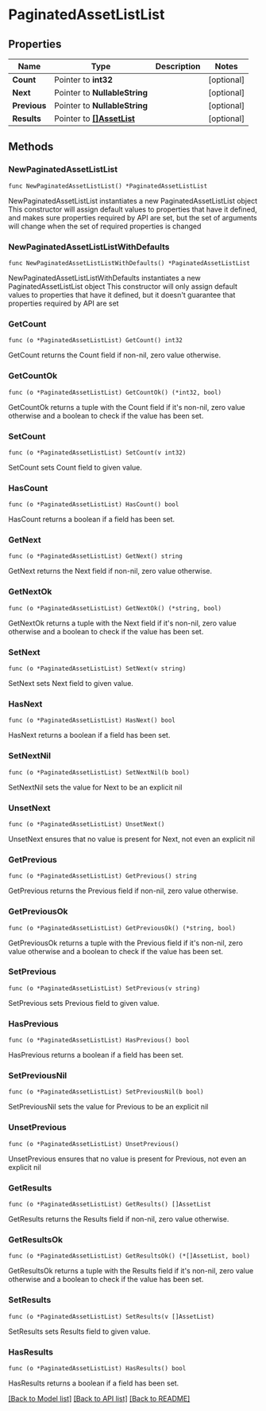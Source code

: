 # PaginatedAssetListList

## Properties

Name | Type | Description | Notes
------------ | ------------- | ------------- | -------------
**Count** | Pointer to **int32** |  | [optional] 
**Next** | Pointer to **NullableString** |  | [optional] 
**Previous** | Pointer to **NullableString** |  | [optional] 
**Results** | Pointer to [**[]AssetList**](AssetList.md) |  | [optional] 

## Methods

### NewPaginatedAssetListList

`func NewPaginatedAssetListList() *PaginatedAssetListList`

NewPaginatedAssetListList instantiates a new PaginatedAssetListList object
This constructor will assign default values to properties that have it defined,
and makes sure properties required by API are set, but the set of arguments
will change when the set of required properties is changed

### NewPaginatedAssetListListWithDefaults

`func NewPaginatedAssetListListWithDefaults() *PaginatedAssetListList`

NewPaginatedAssetListListWithDefaults instantiates a new PaginatedAssetListList object
This constructor will only assign default values to properties that have it defined,
but it doesn't guarantee that properties required by API are set

### GetCount

`func (o *PaginatedAssetListList) GetCount() int32`

GetCount returns the Count field if non-nil, zero value otherwise.

### GetCountOk

`func (o *PaginatedAssetListList) GetCountOk() (*int32, bool)`

GetCountOk returns a tuple with the Count field if it's non-nil, zero value otherwise
and a boolean to check if the value has been set.

### SetCount

`func (o *PaginatedAssetListList) SetCount(v int32)`

SetCount sets Count field to given value.

### HasCount

`func (o *PaginatedAssetListList) HasCount() bool`

HasCount returns a boolean if a field has been set.

### GetNext

`func (o *PaginatedAssetListList) GetNext() string`

GetNext returns the Next field if non-nil, zero value otherwise.

### GetNextOk

`func (o *PaginatedAssetListList) GetNextOk() (*string, bool)`

GetNextOk returns a tuple with the Next field if it's non-nil, zero value otherwise
and a boolean to check if the value has been set.

### SetNext

`func (o *PaginatedAssetListList) SetNext(v string)`

SetNext sets Next field to given value.

### HasNext

`func (o *PaginatedAssetListList) HasNext() bool`

HasNext returns a boolean if a field has been set.

### SetNextNil

`func (o *PaginatedAssetListList) SetNextNil(b bool)`

 SetNextNil sets the value for Next to be an explicit nil

### UnsetNext
`func (o *PaginatedAssetListList) UnsetNext()`

UnsetNext ensures that no value is present for Next, not even an explicit nil
### GetPrevious

`func (o *PaginatedAssetListList) GetPrevious() string`

GetPrevious returns the Previous field if non-nil, zero value otherwise.

### GetPreviousOk

`func (o *PaginatedAssetListList) GetPreviousOk() (*string, bool)`

GetPreviousOk returns a tuple with the Previous field if it's non-nil, zero value otherwise
and a boolean to check if the value has been set.

### SetPrevious

`func (o *PaginatedAssetListList) SetPrevious(v string)`

SetPrevious sets Previous field to given value.

### HasPrevious

`func (o *PaginatedAssetListList) HasPrevious() bool`

HasPrevious returns a boolean if a field has been set.

### SetPreviousNil

`func (o *PaginatedAssetListList) SetPreviousNil(b bool)`

 SetPreviousNil sets the value for Previous to be an explicit nil

### UnsetPrevious
`func (o *PaginatedAssetListList) UnsetPrevious()`

UnsetPrevious ensures that no value is present for Previous, not even an explicit nil
### GetResults

`func (o *PaginatedAssetListList) GetResults() []AssetList`

GetResults returns the Results field if non-nil, zero value otherwise.

### GetResultsOk

`func (o *PaginatedAssetListList) GetResultsOk() (*[]AssetList, bool)`

GetResultsOk returns a tuple with the Results field if it's non-nil, zero value otherwise
and a boolean to check if the value has been set.

### SetResults

`func (o *PaginatedAssetListList) SetResults(v []AssetList)`

SetResults sets Results field to given value.

### HasResults

`func (o *PaginatedAssetListList) HasResults() bool`

HasResults returns a boolean if a field has been set.


[[Back to Model list]](../README.md#documentation-for-models) [[Back to API list]](../README.md#documentation-for-api-endpoints) [[Back to README]](../README.md)


